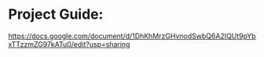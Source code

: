 # Project Guide:
https://docs.google.com/document/d/1DhKhMrzGHvnodSwbQ6A2IQUt9pYbxTTzzmZG97kATu0/edit?usp=sharing
